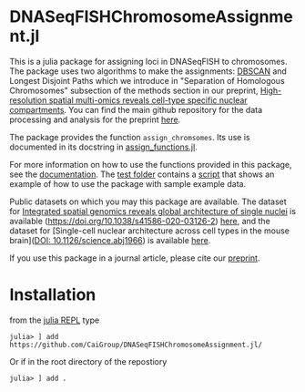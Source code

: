 # DNASeqFISHChromosomeAssignment.jl

This is a julia package for assigning loci in DNASeqFISH to chromosomes. The package uses two algorithms to make the assignments: [DBSCAN](https://en.wikipedia.org/wiki/DBSCAN) and Longest Disjoint Paths which we introduce in "Separation of Homologous Chromosomes" subsection of the methods section in our preprint, [High-resolution spatial multi-omics reveals cell-type specific nuclear compartments](https://www.biorxiv.org/content/10.1101/2023.05.07.539762v1.abstract). You can find the main github repository for the data processing and analysis for the preprint [here](https://github.com/CaiGroup/dna-seqfish-plus-multi-omics/tree/main).

The package provides the function <code>assign_chromsomes</code>. Its use is documented in its docstring in [assign_functions.jl](https://github.com/CaiGroup/DNASeqFISHChromosomeAssignment/blob/main/src/assignment_functions.jl).

For more information on how to use the functions provided in this package, see the [documentation](https://caigroup.github.io/DNASeqFISHChromosomeAssignment.jl/). The [test folder](https://github.com/CaiGroup/DNASeqFISHChromosomeAssignment.jl/tree/main/test) contains a [script](https://github.com/CaiGroup/DNASeqFISHChromosomeAssignment.jl/blob/main/test/test_e14_data.jl) that shows an example of how to use the package with sample example data.

Public datasets on which you may this package are available. The dataset for [Integrated spatial genomics reveals global architecture of single nuclei](https://doi.org/10.1038/s41586-020-03126-2) is available (https://doi.org/10.1038/s41586-020-03126-2)
 [here](https://zenodo.org/records/3735329), and the dataset for [Single-cell nuclear architecture across cell types in the mouse brain]([DOI: 10.1126/science.abj1966](https://www.science.org/doi/10.1126/science.abj1966)) is available [here](https://doi.org/10.5281/zenodo.4708112).

If you use this package in a journal article, please cite our [preprint](https://www.biorxiv.org/content/10.1101/2023.05.07.539762v1.abstract).


# Installation

from the [julia REPL](https://docs.julialang.org/en/v1/stdlib/REPL/) type
```
julia> ] add https://github.com/CaiGroup/DNASeqFISHChromosomeAssignment.jl/
```
Or if in the root directory of the repostiory
```
julia> ] add .
```
